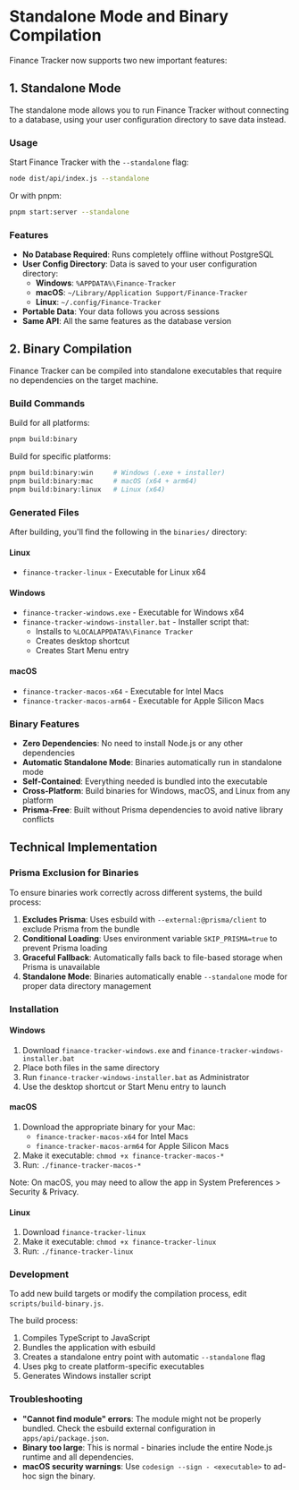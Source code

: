 # Standalone Mode and Binary Compilation

Finance Tracker now supports two new important features:

## 1. Standalone Mode

The standalone mode allows you to run Finance Tracker without connecting to a database, using your user configuration directory to save data instead.

### Usage

Start Finance Tracker with the `--standalone` flag:

```bash
node dist/api/index.js --standalone
```

Or with pnpm:

```bash
pnpm start:server --standalone
```

### Features

- **No Database Required**: Runs completely offline without PostgreSQL
- **User Config Directory**: Data is saved to your user configuration directory:
  - **Windows**: `%APPDATA%\Finance-Tracker`
  - **macOS**: `~/Library/Application Support/Finance-Tracker`
  - **Linux**: `~/.config/Finance-Tracker`
- **Portable Data**: Your data follows you across sessions
- **Same API**: All the same features as the database version

## 2. Binary Compilation

Finance Tracker can be compiled into standalone executables that require no dependencies on the target machine.

### Build Commands

Build for all platforms:
```bash
pnpm build:binary
```

Build for specific platforms:
```bash
pnpm build:binary:win     # Windows (.exe + installer)
pnpm build:binary:mac     # macOS (x64 + arm64)
pnpm build:binary:linux   # Linux (x64)
```

### Generated Files

After building, you'll find the following in the `binaries/` directory:

#### Linux
- `finance-tracker-linux` - Executable for Linux x64

#### Windows
- `finance-tracker-windows.exe` - Executable for Windows x64
- `finance-tracker-windows-installer.bat` - Installer script that:
  - Installs to `%LOCALAPPDATA%\Finance Tracker`
  - Creates desktop shortcut
  - Creates Start Menu entry

#### macOS
- `finance-tracker-macos-x64` - Executable for Intel Macs
- `finance-tracker-macos-arm64` - Executable for Apple Silicon Macs

### Binary Features

- **Zero Dependencies**: No need to install Node.js or any other dependencies
- **Automatic Standalone Mode**: Binaries automatically run in standalone mode
- **Self-Contained**: Everything needed is bundled into the executable
- **Cross-Platform**: Build binaries for Windows, macOS, and Linux from any platform
- **Prisma-Free**: Built without Prisma dependencies to avoid native library conflicts

## Technical Implementation

### Prisma Exclusion for Binaries

To ensure binaries work correctly across different systems, the build process:

1. **Excludes Prisma**: Uses esbuild with `--external:@prisma/client` to exclude Prisma from the bundle
2. **Conditional Loading**: Uses environment variable `SKIP_PRISMA=true` to prevent Prisma loading
3. **Graceful Fallback**: Automatically falls back to file-based storage when Prisma is unavailable
4. **Standalone Mode**: Binaries automatically enable `--standalone` mode for proper data directory management

### Installation

#### Windows
1. Download `finance-tracker-windows.exe` and `finance-tracker-windows-installer.bat`
2. Place both files in the same directory
3. Run `finance-tracker-windows-installer.bat` as Administrator
4. Use the desktop shortcut or Start Menu entry to launch

#### macOS
1. Download the appropriate binary for your Mac:
   - `finance-tracker-macos-x64` for Intel Macs
   - `finance-tracker-macos-arm64` for Apple Silicon Macs
2. Make it executable: `chmod +x finance-tracker-macos-*`
3. Run: `./finance-tracker-macos-*`

Note: On macOS, you may need to allow the app in System Preferences > Security & Privacy.

#### Linux
1. Download `finance-tracker-linux`
2. Make it executable: `chmod +x finance-tracker-linux`
3. Run: `./finance-tracker-linux`

### Development

To add new build targets or modify the compilation process, edit `scripts/build-binary.js`.

The build process:
1. Compiles TypeScript to JavaScript
2. Bundles the application with esbuild
3. Creates a standalone entry point with automatic `--standalone` flag
4. Uses pkg to create platform-specific executables
5. Generates Windows installer script

### Troubleshooting

- **"Cannot find module" errors**: The module might not be properly bundled. Check the esbuild external configuration in `apps/api/package.json`.
- **Binary too large**: This is normal - binaries include the entire Node.js runtime and all dependencies.
- **macOS security warnings**: Use `codesign --sign - <executable>` to ad-hoc sign the binary.